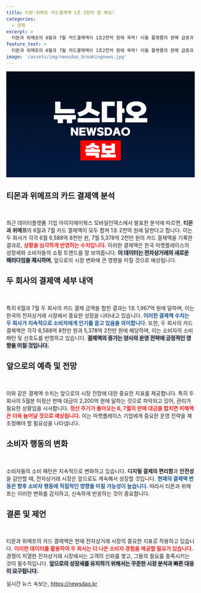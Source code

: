```yaml
---
title: 티몬·위메프 카드결제액 1조 2천억 원 예상!
categories:
  - 경제
excerpt: >
  티몬과 위메프의 6월과 7월 카드결제액이 1조2천억 원에 육박! 이들 플랫폼의 판매 급증과 미정산 대금의 후폭풍이 예고됩니다. 숨겨진 진실을 밝혀낼 준비되셨나요?
feature_text: >
  티몬과 위메프의 6월과 7월 카드결제액이 1조2천억 원에 육박! 이들 플랫폼의 판매 급증과 미정산 대금의 후폭풍이 예고됩니다. 숨겨진 진실을 밝혀낼 준비되셨나요?
image: '/assets/img/newsdao_breakingnews.jpg'
---
```


<p><img src="/assets/img/newsdao_breakingnews.jpg" alt="bookingtag 속보" /></p>

<h2 data-ke-size="size26">티몬과 위메프의 카드 결제액 분석</h2>

<p data-ke-size="size16">&nbsp;</p>

<p>최근 데이터플랫폼 기업 아이지에이웍스 모바일인덱스에서 발표한 분석에 따르면, <b>티몬과 위메프</b>의 6월과 7월 카드 결제액이 모두 합쳐 1조 2천억 원에 달한다고 합니다. 이는 두 회사가 각각 6월 6,588억 8천만 원, 7월 5,378억 2천만 원의 카드 결제액을 기록한 결과로, <b><span style="color: #ee2323;">상황을 심각하게 반영하는 수치입니다.</span></b> 이러한 결제액은 한국 마켓플레이스의 성장세와 소비자들의 쇼핑 트렌드를 잘 보여줍니다. <b><span style="background-color: #21538527;">이 데이터는 전자상거래의 새로운 패러다임을 제시하며</span></b>, 앞으로의 시장 변화에 큰 영향을 미칠 것으로 예상됩니다.</p>

<h2 data-ke-size="size26">두 회사의 결제액 세부 내역</h2>

<p data-ke-size="size16">&nbsp;</p>

<p>특히 6월과 7월 두 회사의 카드 결제 금액을 합친 결과는 1조 1,967억 원에 달하며, 이는 한국의 전자상거래 시장에서 중요한 성장을 나타내고 있습니다. <b><span style="color: #1a5490;">이러한 결제액 수치는 두 회사가 지속적으로 소비자에게 인기를 끌고 있음을 의미합니다.</span></b> 또한, 두 회사의 카드 결제액은 각각 6,588억 8천만 원과 5,378억 2천만 원에 해당하며, 이는 소비자의 소비 패턴 및 선호도를 반영하고 있습니다. <b><span style="background-color: #21538527;">결제액의 증가는 양사의 운영 전략에 긍정적인 영향을 미칠 것입니다.</span></b></p>

<h2 data-ke-size="size26">앞으로의 예측 및 전망</h2>

<p data-ke-size="size16">&nbsp;</p>

<p>이와 같은 결제액 수치는 앞으로의 시장 전망에 대한 중요한 지표를 제공합니다. 특히 두 회사의 5월분 미정산 판매 대금이 2,200억 원에 달하는 것으로 파악되고 있어, 관리가 필요한 상황임을 시사합니다. <b><span style="color: #ee2323;">정산 주기가 돌아오는 6, 7월의 판매 대금을 합치면 피해액은 더욱 늘어날 것으로 예상됩니다.</span></b> 이는 마켓플레이스 기업에게 중요한 운영 전략을 재조정해야 할 필요성을 나타냅니다.</p>

<h2 data-ke-size="size26">소비자 행동의 변화</h2>

<p data-ke-size="size16">&nbsp;</p>

<p>소비자들의 소비 패턴은 지속적으로 변화하고 있습니다. <b>디지털 결제의 편리함</b>과 <b>안전성</b>을 감안할 때, 전자상거래 시장은 앞으로도 계속해서 성장할 것입니다. <b><span style="color: #1a5490;">현재의 결제액 변동은 향후 소비자 행동에 직접적인 영향을 미칠 가능성이 높습니다.</span></b> 따라서 티몬과 위메프는 이러한 변화를 감지하고, 신속하게 반응하는 것이 중요합니다.</p>

<h2 data-ke-size="size26">결론 및 제언</h2>

<p data-ke-size="size16">&nbsp;</p>

<p>티몬과 위메프의 카드 결제액은 현재 전자상거래 시장의 중요한 지표로 작용하고 있습니다. <b><span style="color: #ee2323;">이러한 데이터를 활용하여 두 회사는 더 나은 소비자 경험을 제공할 필요가 있습니다.</span></b> 경쟁이 치열한 전자상거래 시장에서는 고객의 신뢰를 쌓고, 그들의 필요를 충족시키는 것이 필수적입니다. <b><span style="background-color: #21538527;">앞으로의 성장세를 유지하기 위해서는 꾸준한 시장 분석과 빠른 대응이 요구됩니다.</span></b></p>
실시간 뉴스 속보는, <a href="https://newsdao.kr" rel="dofollow">https://newsdao.kr</a>


